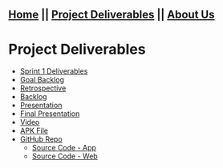 ## [Home](README.md) || [Project Deliverables](project-deliverables.md) || [About Us](about-us.md)

# Project Deliverables

<section class="main-content">
      <ul>
        <li><a href="https://github.com/shoffman813/Tutorly/tree/master/deliverables/sprint1">Sprint 1 Deliverables</a>
        </li>
            <li><a href="https://github.com/shoffman813/Tutorly/blob/master/deliverables/sprint1/Sprint1GoalBacklog.docx">Goal Backlog</a>
        </li>
            <li><a href="https://github.com/shoffman813/Tutorly/blob/master/deliverables/sprint1/Sprint1Retrospective.docx">Retrospective</a>
        </li>
            <li><a href="https://github.com/shoffman813/Tutorly/blob/master/deliverables/sprint1/backlog">Backlog</a>
        </li>
            <li><a href="https://github.com/shoffman813/Tutorly/blob/master/deliverables/sprint1/sprint1_presentation.pdf">Presentation</a>
        </li>
        <li><a href="http://promopass.github.io/FinalPresentation.pdf">Final Presentation</a>
        </li>
        <li><a href="https://youtu.be/AqwRxQHTk6M">Video</a>
        </li>
                <li><a href="http://promopass.github.io/PromoPass.apk">APK File</a>
        </li>
        <li><a href="http://github.com/PromoPass">GitHub Repo</a>
            <ul>
              <li>
                  <a href="http://promopass.github.io/PromoPass.zip">Source Code - App</a></li>
                  <li><a href="https://github.com/PromoPass/web">Source Code - Web</li>
                </ul>
              </ul>
        </li>
        </li>
      </ul>
